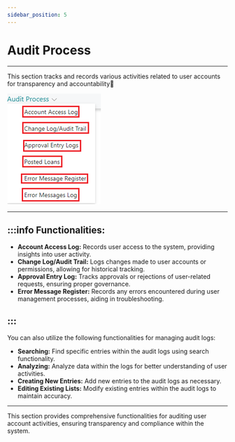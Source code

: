 ```yaml
---
sidebar_position: 5
---
```


# Audit Process
---

<div class="customized-intro-container" id="introduction">
    <p> This section tracks and records various activities related to user accounts for transparency and accountability🤗 </p>
</div>


![Audit Process (ICT).png](..%2F..%2Fstatic%2Fimg%2FAudit%20Process%20%28ICT%29.png)

---

:::info Functionalities:
---

- **Account Access Log:** Records user access to the system, providing insights into user activity.
- **Change Log/Audit Trail:** Logs changes made to user accounts or permissions, allowing for historical tracking.
- **Approval Entry Log:** Tracks approvals or rejections of user-related requests, ensuring proper governance.
- **Error Message Register:** Records any errors encountered during user management processes, aiding in troubleshooting.

:::
---

You can also utilize the following functionalities for managing audit logs:

- **Searching:** Find specific entries within the audit logs using search functionality.
- **Analyzing:** Analyze data within the logs for better understanding of user activities.
- **Creating New Entries:** Add new entries to the audit logs as necessary.
- **Editing Existing Lists:** Modify existing entries within the audit logs to maintain accuracy.

---

This section provides comprehensive functionalities for auditing user account activities, ensuring transparency and compliance within the system.
